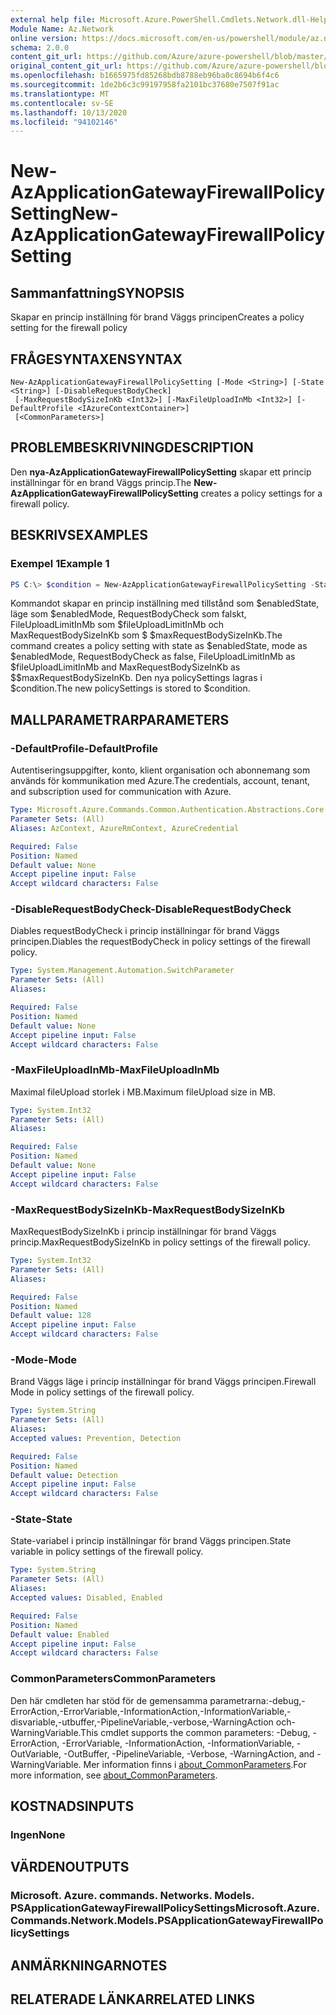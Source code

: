```yaml
---
external help file: Microsoft.Azure.PowerShell.Cmdlets.Network.dll-Help.xml
Module Name: Az.Network
online version: https://docs.microsoft.com/en-us/powershell/module/az.network/new-azapplicationgatewayfirewallpolicysetting
schema: 2.0.0
content_git_url: https://github.com/Azure/azure-powershell/blob/master/src/Network/Network/help/New-AzApplicationGatewayFirewallPolicySetting.md
original_content_git_url: https://github.com/Azure/azure-powershell/blob/master/src/Network/Network/help/New-AzApplicationGatewayFirewallPolicySetting.md
ms.openlocfilehash: b1665975fd85268bdb8788eb96ba0c8694b6f4c6
ms.sourcegitcommit: 1de2b6c3c99197958fa2101bc37680e7507f91ac
ms.translationtype: MT
ms.contentlocale: sv-SE
ms.lasthandoff: 10/13/2020
ms.locfileid: "94102146"
---
```

# <span data-ttu-id="0c245-101">New-AzApplicationGatewayFirewallPolicySetting</span><span class="sxs-lookup"><span data-stu-id="0c245-101">New-AzApplicationGatewayFirewallPolicySetting</span></span>

## <span data-ttu-id="0c245-102">Sammanfattning</span><span class="sxs-lookup"><span data-stu-id="0c245-102">SYNOPSIS</span></span>
<span data-ttu-id="0c245-103">Skapar en princip inställning för brand Väggs principen</span><span class="sxs-lookup"><span data-stu-id="0c245-103">Creates a policy setting for the firewall policy</span></span>

## <span data-ttu-id="0c245-104">FRÅGESYNTAXEN</span><span class="sxs-lookup"><span data-stu-id="0c245-104">SYNTAX</span></span>

```
New-AzApplicationGatewayFirewallPolicySetting [-Mode <String>] [-State <String>] [-DisableRequestBodyCheck]
 [-MaxRequestBodySizeInKb <Int32>] [-MaxFileUploadInMb <Int32>] [-DefaultProfile <IAzureContextContainer>]
 [<CommonParameters>]
```

## <span data-ttu-id="0c245-105">PROBLEMBESKRIVNING</span><span class="sxs-lookup"><span data-stu-id="0c245-105">DESCRIPTION</span></span>
<span data-ttu-id="0c245-106">Den **nya-AzApplicationGatewayFirewallPolicySetting** skapar ett princip inställningar för en brand Väggs princip.</span><span class="sxs-lookup"><span data-stu-id="0c245-106">The **New-AzApplicationGatewayFirewallPolicySetting** creates a policy settings for a firewall policy.</span></span>

## <span data-ttu-id="0c245-107">BESKRIVS</span><span class="sxs-lookup"><span data-stu-id="0c245-107">EXAMPLES</span></span>

### <span data-ttu-id="0c245-108">Exempel 1</span><span class="sxs-lookup"><span data-stu-id="0c245-108">Example 1</span></span>
```powershell
PS C:\> $condition = New-AzApplicationGatewayFirewallPolicySetting -State $enabledState -Mode $enabledMode -DisableRequestBodyCheck -MaxFileUploadInMb $fileUploadLimitInMb -MaxRequestBodySizeInKb $maxRequestBodySizeInKb
```

<span data-ttu-id="0c245-109">Kommandot skapar en princip inställning med tillstånd som $enabledState, läge som $enabledMode, RequestBodyCheck som falskt, FileUploadLimitInMb som $fileUploadLimitInMb och MaxRequestBodySizeInKb som $ $maxRequestBodySizeInKb.</span><span class="sxs-lookup"><span data-stu-id="0c245-109">The command creates a policy setting with state as $enabledState, mode as $enabledMode, RequestBodyCheck as false, FileUploadLimitInMb as $fileUploadLimitInMb and MaxRequestBodySizeInKb as $$maxRequestBodySizeInKb.</span></span>
<span data-ttu-id="0c245-110">Den nya policySettings lagras i $condition.</span><span class="sxs-lookup"><span data-stu-id="0c245-110">The new policySettings is stored to $condition.</span></span>

## <span data-ttu-id="0c245-111">MALLPARAMETRAR</span><span class="sxs-lookup"><span data-stu-id="0c245-111">PARAMETERS</span></span>

### <span data-ttu-id="0c245-112">-DefaultProfile</span><span class="sxs-lookup"><span data-stu-id="0c245-112">-DefaultProfile</span></span>
<span data-ttu-id="0c245-113">Autentiseringsuppgifter, konto, klient organisation och abonnemang som används för kommunikation med Azure.</span><span class="sxs-lookup"><span data-stu-id="0c245-113">The credentials, account, tenant, and subscription used for communication with Azure.</span></span>

```yaml
Type: Microsoft.Azure.Commands.Common.Authentication.Abstractions.Core.IAzureContextContainer
Parameter Sets: (All)
Aliases: AzContext, AzureRmContext, AzureCredential

Required: False
Position: Named
Default value: None
Accept pipeline input: False
Accept wildcard characters: False
```

### <span data-ttu-id="0c245-114">-DisableRequestBodyCheck</span><span class="sxs-lookup"><span data-stu-id="0c245-114">-DisableRequestBodyCheck</span></span>
<span data-ttu-id="0c245-115">Diables requestBodyCheck i princip inställningar för brand Väggs principen.</span><span class="sxs-lookup"><span data-stu-id="0c245-115">Diables the requestBodyCheck in policy settings of the firewall policy.</span></span>

```yaml
Type: System.Management.Automation.SwitchParameter
Parameter Sets: (All)
Aliases:

Required: False
Position: Named
Default value: None
Accept pipeline input: False
Accept wildcard characters: False
```

### <span data-ttu-id="0c245-116">-MaxFileUploadInMb</span><span class="sxs-lookup"><span data-stu-id="0c245-116">-MaxFileUploadInMb</span></span>
<span data-ttu-id="0c245-117">Maximal fileUpload storlek i MB.</span><span class="sxs-lookup"><span data-stu-id="0c245-117">Maximum fileUpload size in MB.</span></span>

```yaml
Type: System.Int32
Parameter Sets: (All)
Aliases:

Required: False
Position: Named
Default value: None
Accept pipeline input: False
Accept wildcard characters: False
```

### <span data-ttu-id="0c245-118">-MaxRequestBodySizeInKb</span><span class="sxs-lookup"><span data-stu-id="0c245-118">-MaxRequestBodySizeInKb</span></span>
<span data-ttu-id="0c245-119">MaxRequestBodySizeInKb i princip inställningar för brand Väggs princip.</span><span class="sxs-lookup"><span data-stu-id="0c245-119">MaxRequestBodySizeInKb in policy settings of the firewall policy.</span></span>

```yaml
Type: System.Int32
Parameter Sets: (All)
Aliases:

Required: False
Position: Named
Default value: 128
Accept pipeline input: False
Accept wildcard characters: False
```

### <span data-ttu-id="0c245-120">-Mode</span><span class="sxs-lookup"><span data-stu-id="0c245-120">-Mode</span></span>
<span data-ttu-id="0c245-121">Brand Väggs läge i princip inställningar för brand Väggs principen.</span><span class="sxs-lookup"><span data-stu-id="0c245-121">Firewall Mode in policy settings of the firewall policy.</span></span>

```yaml
Type: System.String
Parameter Sets: (All)
Aliases:
Accepted values: Prevention, Detection

Required: False
Position: Named
Default value: Detection
Accept pipeline input: False
Accept wildcard characters: False
```

### <span data-ttu-id="0c245-122">-State</span><span class="sxs-lookup"><span data-stu-id="0c245-122">-State</span></span>
<span data-ttu-id="0c245-123">State-variabel i princip inställningar för brand Väggs principen.</span><span class="sxs-lookup"><span data-stu-id="0c245-123">State variable in policy settings of the firewall policy.</span></span>

```yaml
Type: System.String
Parameter Sets: (All)
Aliases:
Accepted values: Disabled, Enabled

Required: False
Position: Named
Default value: Enabled
Accept pipeline input: False
Accept wildcard characters: False
```

### <span data-ttu-id="0c245-124">CommonParameters</span><span class="sxs-lookup"><span data-stu-id="0c245-124">CommonParameters</span></span>
<span data-ttu-id="0c245-125">Den här cmdleten har stöd för de gemensamma parametrarna:-debug,-ErrorAction,-ErrorVariable,-InformationAction,-InformationVariable,-disvariable,-utbuffer,-PipelineVariable,-verbose,-WarningAction och-WarningVariable.</span><span class="sxs-lookup"><span data-stu-id="0c245-125">This cmdlet supports the common parameters: -Debug, -ErrorAction, -ErrorVariable, -InformationAction, -InformationVariable, -OutVariable, -OutBuffer, -PipelineVariable, -Verbose, -WarningAction, and -WarningVariable.</span></span> <span data-ttu-id="0c245-126">Mer information finns i [about_CommonParameters](http://go.microsoft.com/fwlink/?LinkID=113216).</span><span class="sxs-lookup"><span data-stu-id="0c245-126">For more information, see [about_CommonParameters](http://go.microsoft.com/fwlink/?LinkID=113216).</span></span>

## <span data-ttu-id="0c245-127">KOSTNADS</span><span class="sxs-lookup"><span data-stu-id="0c245-127">INPUTS</span></span>

### <span data-ttu-id="0c245-128">Ingen</span><span class="sxs-lookup"><span data-stu-id="0c245-128">None</span></span>

## <span data-ttu-id="0c245-129">VÄRDEN</span><span class="sxs-lookup"><span data-stu-id="0c245-129">OUTPUTS</span></span>

### <span data-ttu-id="0c245-130">Microsoft. Azure. commands. Networks. Models. PSApplicationGatewayFirewallPolicySettings</span><span class="sxs-lookup"><span data-stu-id="0c245-130">Microsoft.Azure.Commands.Network.Models.PSApplicationGatewayFirewallPolicySettings</span></span>

## <span data-ttu-id="0c245-131">ANMÄRKNINGAR</span><span class="sxs-lookup"><span data-stu-id="0c245-131">NOTES</span></span>

## <span data-ttu-id="0c245-132">RELATERADE LÄNKAR</span><span class="sxs-lookup"><span data-stu-id="0c245-132">RELATED LINKS</span></span>
